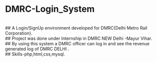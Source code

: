 # DMRC-Login_System
<br />
## A Login/SignUp environment developed for DMRC(Delhi Metro Rail Corporation).
<br />
## Project was done under Internship in DMRC NEW Delhi -Mayur Vihar.
<br />
## By using this system a DMRC officer can log in and see the revenue generated log of DMRC DELHI .
<br />
## Skills-php,html,css,mysql.

